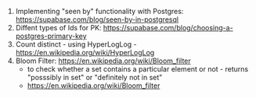 1. Implementing "seen by" functionality with Postgres: https://supabase.com/blog/seen-by-in-postgresql
2. Diffent types of Ids for PK: https://supabase.com/blog/choosing-a-postgres-primary-key
3. Count distinct - using HyperLogLog - https://en.wikipedia.org/wiki/HyperLogLog
4. Bloom Filter: https://en.wikipedia.org/wiki/Bloom_filter
   - to check whether a set contains a particular element or not - returns "posssibly in set" or "definitely not in set"
   - https://en.wikipedia.org/wiki/Bloom_filter

